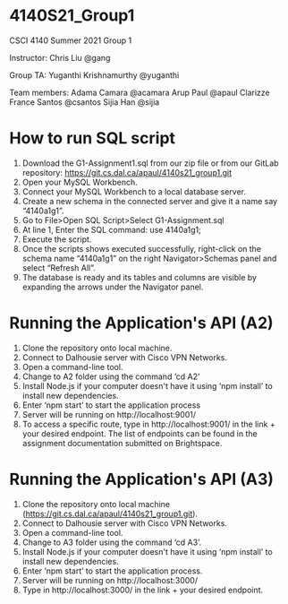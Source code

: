 # 4140S21_Group1

CSCI 4140 Summer 2021 Group 1

Instructor: Chris Liu @gang

Group TA: Yuganthi Krishnamurthy @yuganthi

Team members:
Adama Camara @acamara 
Arup Paul @apaul
Clarizze France Santos @csantos
Sijia Han @sijia 

# How to run SQL script

1. Download the G1-Assignment1.sql from our zip file or from our GitLab repository: https://git.cs.dal.ca/apaul/4140s21_group1.git
2. Open your MySQL Workbench. 
3. Connect your MySQL Workbench to a local database server.
4. Create a new schema in the connected server and give it a name say “4140a1g1”.
5. Go to File>Open SQL Script>Select G1-Assignment.sql
6. At line 1, Enter the SQL command: use 4140a1g1; 
7. Execute the script.
8. Once the scripts shows executed successfully, right-click on the schema name “4140a1g1” on the right Navigator>Schemas panel and select “Refresh All”.
9. The database is ready and its tables and columns are visible by expanding the arrows under the Navigator panel.

# Running the Application's API (A2)

1. Clone the repository onto local machine.
2. Connect to Dalhousie server with Cisco VPN Networks.
3. Open a command-line tool.
4. Change to A2 folder using the command ‘cd A2’
5. Install Node.js if your computer doesn't have it using ‘npm install’ to install new dependencies.
6. Enter ‘npm start’ to start the application process
7. Server will be running on http://localhost:9001/ 
8. To access a specific route, type in http://localhost:9001/ in the link + your desired endpoint. The list of endpoints can be found in the assignment documentation submitted on Brightspace.

# Running the Application's API (A3)

1. Clone the repository onto local machine (https://git.cs.dal.ca/apaul/4140s21_group1.git). 
2. Connect to Dalhousie server with Cisco VPN Networks.
3. Open a command-line tool. 
4. Change to A3 folder using the command ‘cd A3’.
5. Install Node.js if your computer doesn't have it using ‘npm install’ to install new dependencies. 
6. Enter ‘npm start’ to start the application process.
7. Server will be running on http://localhost:3000/  
8. Type in http://localhost:3000/ in the link + your desired endpoint.